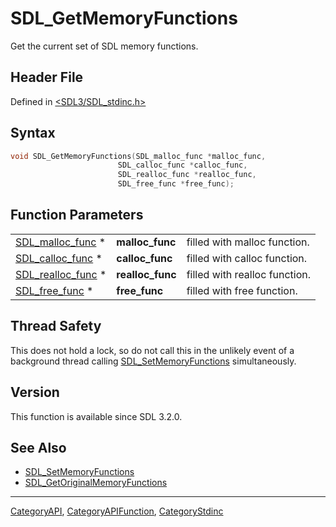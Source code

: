 # SDL_GetMemoryFunctions

Get the current set of SDL memory functions.

## Header File

Defined in [<SDL3/SDL_stdinc.h>](https://github.com/libsdl-org/SDL/blob/main/include/SDL3/SDL_stdinc.h)

## Syntax

```c
void SDL_GetMemoryFunctions(SDL_malloc_func *malloc_func,
                        SDL_calloc_func *calloc_func,
                        SDL_realloc_func *realloc_func,
                        SDL_free_func *free_func);
```

## Function Parameters

|                                        |                  |                               |
| -------------------------------------- | ---------------- | ----------------------------- |
| [SDL_malloc_func](SDL_malloc_func) *   | **malloc_func**  | filled with malloc function.  |
| [SDL_calloc_func](SDL_calloc_func) *   | **calloc_func**  | filled with calloc function.  |
| [SDL_realloc_func](SDL_realloc_func) * | **realloc_func** | filled with realloc function. |
| [SDL_free_func](SDL_free_func) *       | **free_func**    | filled with free function.    |

## Thread Safety

This does not hold a lock, so do not call this in the unlikely event of a
background thread calling [SDL_SetMemoryFunctions](SDL_SetMemoryFunctions)
simultaneously.

## Version

This function is available since SDL 3.2.0.

## See Also

- [SDL_SetMemoryFunctions](SDL_SetMemoryFunctions)
- [SDL_GetOriginalMemoryFunctions](SDL_GetOriginalMemoryFunctions)

----
[CategoryAPI](CategoryAPI), [CategoryAPIFunction](CategoryAPIFunction), [CategoryStdinc](CategoryStdinc)

